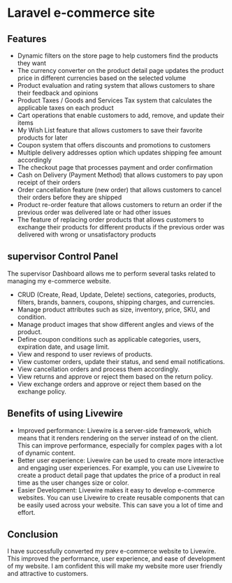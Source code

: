 # Laravel e-commerce site

## Features

* Dynamic filters on the store page to help customers find the products they want
* The currency converter on the product detail page updates the product price in different currencies based on the selected volume
* Product evaluation and rating system that allows customers to share their feedback and opinions
* Product Taxes / Goods and Services Tax system that calculates the applicable taxes on each product
* Cart operations that enable customers to add, remove, and update their items
* My Wish List feature that allows customers to save their favorite products for later
* Coupon system that offers discounts and promotions to customers
* Multiple delivery addresses option which updates shipping fee amount accordingly
* The checkout page that processes payment and order confirmation
* Cash on Delivery (Payment Method) that allows customers to pay upon receipt of their orders
* Order cancellation feature (new order) that allows customers to cancel their orders before they are shipped
* Product re-order feature that allows customers to return an order if the previous order was delivered late or had other issues
* The feature of replacing order products that allows customers to exchange their products for different products if the previous order was delivered with wrong or unsatisfactory products

## supervisor Control Panel

The supervisor Dashboard allows me to perform several tasks related to managing my e-commerce website.

* CRUD (Create, Read, Update, Delete) sections, categories, products, filters, brands, banners, coupons, shipping charges, and currencies.
* Manage product attributes such as size, inventory, price, SKU, and condition.
* Manage product images that show different angles and views of the product.
* Define coupon conditions such as applicable categories, users, expiration date, and usage limit.
* View and respond to user reviews of products.
* View customer orders, update their status, and send email notifications.
* View cancellation orders and process them accordingly.
* View returns and approve or reject them based on the return policy.
* View exchange orders and approve or reject them based on the exchange policy.

## Benefits of using Livewire

* Improved performance: Livewire is a server-side framework, which means that it renders rendering on the server instead of on the client. This can improve performance, especially for complex pages with a lot of dynamic content.
* Better user experience: Livewire can be used to create more interactive and engaging user experiences. For example, you can use Livewire to create a product detail page that updates the price of a product in real time as the user changes size or color.
* Easier Development: Livewire makes it easy to develop e-commerce websites. You can use Livewire to create reusable components that can be easily used across your website. This can save you a lot of time and effort.

## Conclusion

I have successfully converted my prev e-commerce website to Livewire. This improved the performance, user experience, and ease of development of my website. I am confident this will make my website more user friendly and attractive to customers.
